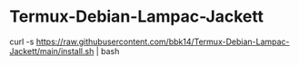 # Termux-Debian-Lampac-Jackett

curl -s https://raw.githubusercontent.com/bbk14/Termux-Debian-Lampac-Jackett/main/install.sh | bash
